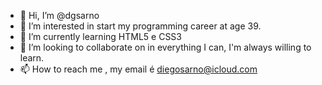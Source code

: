 - 👋 Hi, I’m @dgsarno  
- 👀 I’m interested in start my programming career at age 39.
- 🌱 I’m currently learning  HTML5 e CSS3
- 💞️ I’m looking to collaborate on  in everything I can, I'm always willing to learn.
- 📫 How to reach me ,  my email é diegosarno@icloud.com

<!---
dgsarno/dgsarno is a ✨ special ✨ repository because its `README.md` (this file) appears on your GitHub profile.
You can click the Preview link to take a look at your changes.
--->

